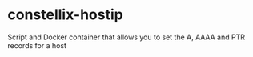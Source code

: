 # constellix-hostip
Script and Docker container that allows you to set the A, AAAA and PTR records for a host

